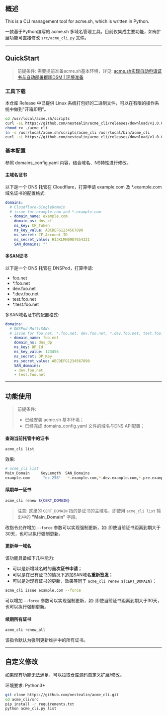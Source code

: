 ## 概述

This is a CLI management tool for acme.sh, which is written in Python.

一款基于Python编写的 acme.sh 多域名管理工具。目前仅集成主要功能，如有扩展功能可直接修改 `src/acme_cli.py` 文件。


---
## QuickStart

> 前提条件: 需要提前准备acme.sh基本环境，详见: [acme.sh实现自动申请证书与自动部署群晖DSM | 环境准备](https://nestealin.com/814887c9/#toc-heading-2)

### 工具下载

本仓库 Release 中已提供 Linux 系统打包好的二进制文件，可以在有限的操作系统中做到"开箱即用"。

```bash
cd /usr/local/acme.sh/scripts
curl -sL https://github.com/nestealin/acme_cli/releases/download/v1.0.0/acme_cli -o acme_cli
chmod +x ./acme_cli
ln -s /usr/local/acme.sh/scripts/acme_cli /usr/local/bin/acme_cli
curl -sL https://github.com/nestealin/acme_cli/releases/download/v1.0.0/domains_config.yaml.sample -o domains_config.yaml
```

### 基本配置

参照 domains_config.yaml 内容，结合域名、NS特性进行修改。

#### 主域名证书

以下是一个 DNS 托管在 Cloudflare，打算申请 example.com 及 *.example.com 域名证书的配置格式:

```yaml
domains:
  # Cloudflare-SingleDomain
  # issue for example.com and *.example.com
  - domain_name: example.com
    domain_ns: dns_cf
    ns_key: CF_Token
    ns_key_value: ABCDEFG1234567890
    ns_secret: CF_Account_ID
    ns_secret_value: HIJKLMN0987654321
    SAN_domains: ""
```

#### 多SAN证书

以下是一个 DNS 托管在 DNSPod，打算申请:
- foo.net
- *.foo.net
- dev.foo.net
- *.dev.foo.net
- test.foo.net
- *.test.foo.net

多SAN域名证书的配置格式:

```yaml
domains:
  # DNSPod-MultiSANs
  # issue for foo.net, *.foo.net, dev.foo.net, *.dev.foo.net, test.foo.net and *.test.foo.net
  - domain_name: foo.net
    domain_ns: dns_dp
    ns_key: DP_Id
    ns_key_value: 123456
    ns_secret: DP_Key
    ns_secret_value: ABCDEFG1234567890
    SAN_domains:
    - dev.foo.net
    - test.foo.net
```


---
## 功能使用

> 前提条件: 
> - 已经安装 acme.sh 基本环境；
> - 已经完成 domains_config.yaml 文件的域名与DNS API配置；

#### 查询当前托管中的证书

```bash
acme_cli list
```

效果:

```bash
# acme_cli list
Main_Domain     KeyLength  SAN_Domains                                                                             CA               Created               Renew
example.com      "ec-256"   *.example.com,*.dev.example.com,*.pre.example.com                                          LetsEncrypt.org  2024-08-30T14:37:23Z  2024-10-28T14:37:23Z
```

#### 续期单一证书

```bash
acme_cli renew ${CERT_DOMAIN}
```

> 注意: 这里的 `CERT_DOMAIN` 指的是证书的主域名，即使用 `acme_cli list` 输出中的 **"Main_Domain"** 字段。

改指令允许增加 `--force` 参数可以实现强制更新，如: 即使当前证书距离到期大于30天，也可以执行强制更新。


#### 更新单一域名

该功能具备如下几种能力:
- 可以是新增域名时的**首次证书申请**；
- 可以是在已有证书的情况下追加SAN域名**重新签发**；
- 可以是对现有证书的更新，效果等同于 `acme_cli renew ${CERT_DOMAIN}`；

```bash
acme_cli issue example.com --force
```

可以增加 `--force` 参数可以实现强制更新，如: 即使当前证书距离到期大于30天，也可以执行强制更新。


#### 续期所有证书

```bash
acme_cli renew_all
```

该指令默认为强制更新维护中的所有证书。


---
## 自定义修改

如果现有功能无法满足，可以拉取仓库源码自定义扩展/修改。

环境要求: Python3+

```bash
git clone https://github.com/nestealin/acme_cli.git
cd acme_cli/src
pip install -r requirements.txt
python acme_cli.py list
```

